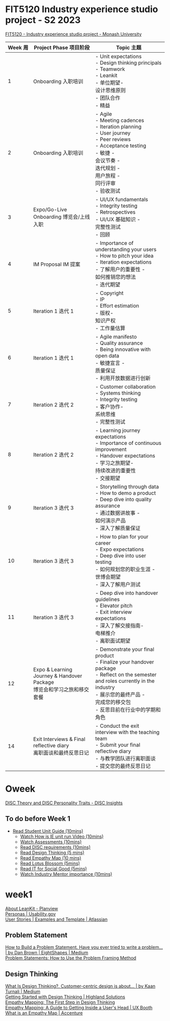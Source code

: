 # FIT5120 Industry experience studio project - S2 2023  
[FIT5120 - Industry experience studio project - Monash University](https://handbook.monash.edu/2023/units/FIT5120)  


|Week 周|Project Phase 项目阶段|Topic 主题|
|---|---|---|
|1|Onboarding 入职培训|- Unit expectations<br>- Design thinking principals<br>- Teamwork<br>- Leankit  <br>- 单位期望-  <br>设计思维原则  <br>- 团队合作  <br>- 精益|
|2|Onboarding 入职培训|- Agile<br>- Meeting cadences<br>- Iteration planning<br>- User journey<br>- Peer reviews<br>- Acceptance testing  <br>- 敏捷 -  <br>会议节奏 -  <br>迭代规划 -  <br>用户旅程 -  <br>同行评审  <br>- 验收测试|
|3|Expo/Go-Live Onboarding 博览会/上线入职|- UI/UX fundamentals<br>- Integrity testing<br>- Retrospectives  <br>- UI/UX 基础知识 -  <br>完整性测试  <br>- 回顾|
|4|IM Proposal IM 提案|- Importance of understanding your users<br>- How to pitch your idea<br>- Iteration expectations  <br>- 了解用户的重要性 -  <br>如何推销您的想法  <br>- 迭代期望|
|5|Iteration 1 迭代 1|- Copyright<br>- IP<br>- Effort estimation  <br>- 版权-  <br>知识产权  <br>- 工作量估算|
|6|Iteration 1 迭代 1|- Agile manifesto<br>- Quality assurance<br>- Being innovative with open data  <br>- 敏捷宣言 -  <br>质量保证  <br>- 利用开放数据进行创新|
|7|Iteration 2 迭代 2|- Customer collaboration<br>- Systems thinking<br>- Integrity testing  <br>- 客户协作-  <br>系统思维  <br>- 完整性测试|
|8|Iteration 2 迭代 2|- Learning journey expectations<br>- Importance of continuous improvement<br>- Handover expectations  <br>- 学习之旅期望-  <br>持续改进的重要性  <br>- 交接期望|
|9|Iteration 3 迭代 3|- Storytelling through data<br>- How to demo a product<br>- Deep dive into quality assurance  <br>- 通过数据讲故事 -  <br>如何演示产品  <br>- 深入了解质量保证|
|10|Iteration 3 迭代 3|- How to plan for your career<br>- Expo expectations<br>- Deep dive into user testing  <br>- 如何规划您的职业生涯 -  <br>世博会期望  <br>- 深入了解用户测试|
|11|Iteration 3 迭代 3|- Deep dive into handover guidelines<br>- Elevator pitch<br>- Exit interview expectations  <br>- 深入了解交接指南-  <br>电梯推介  <br>- 离职面试期望|
|12|Expo & Learning Journey & Handover Package  <br>博览会和学习之旅和移交套餐|- Demonstrate your final product<br>- Finalize your handover package<br>- Reflect on the semester and roles currently in the industry  <br>- 展示您的最终产品 -  <br>完成您的移交包  <br>- 反思目前在行业中的学期和角色|
|14|Exit Interviews & Final reflective diary  <br>离职面谈和最终反思日记|- Conduct the exit interview with the teaching team<br>- Submit your final reflective diary  <br>- 与教学团队进行离职面谈  <br>- 提交您的最终反思日记|

# Oweek
[DISC Theory and DISC Personality Traits - DISC Insights](https://discinsights.com/disc-theory)  

## To do before Week 1
-  [Read Student Unit Guide (10mins)](https://lms.monash.edu/mod/resource/view.php?id=12095767)
    - [Watch How is IE unit run Video (10mins)](https://monash.au.panopto.com/Panopto/Pages/Viewer.aspx?id=d3968457-6a9a-4072-9e3c-afa90017be0c)
    - [Watch Assessments (10mins)](https://monash.au.panopto.com/Panopto/Pages/Viewer.aspx?id=ec56b586-ba0c-4a0d-9b0d-afac00523af5)
    - [Read DISC requirements (10mins)](https://www.discprofile.com/what-is-disc)
    - [Read Design Thinking (5 mins)](https://medium.com/@kaanturnali/what-is-design-thinking-4fd4f57dabf0)
    - [Read Empathy Map (10 mins)](https://www.uxbooth.com/articles/empathy-mapping-a-guide-to-getting-inside-a-users-head/)
    - [Read Lotus Blossom (5mins)](https://thoughtegg.com/lotus-blossom-creative-technique/)
    - [Read IT for Social Good (5mins)](https://www.monash.edu/it/research/social-good-projects)
    - [Watch Industry Mentor importance (10mins)](https://monash.au.panopto.com/Panopto/Pages/Viewer.aspx?id=e22dc551-a245-400c-953a-afa9001da7fa)

# week1
[About LeanKit - Planview](https://www.planview.com/acquisitions/about-leankit/)  
[Personas | Usability.gov](https://www.usability.gov/how-to-and-tools/methods/personas.html)  
[User Stories | Examples and Template | Atlassian](https://www.atlassian.com/agile/project-management/user-stories)  
## Problem Statement
[How to Build a Problem Statement. Have you ever tried to write a problem… | by Dan Brown | EightShapes | Medium](https://medium.com/eightshapes-llc/how-to-build-a-problem-statement-d1f21713720b)  
[Problem Statements: How to Use the Problem Framing Method](https://www.atlassian.com/team-playbook/plays/problem-framing#instructions)  
## Design Thinking 
[What Is Design Thinking?. Customer-centric design is about… | by Kaan Turnali | Medium](https://medium.com/@kaanturnali/what-is-design-thinking-4fd4f57dabf0)  
[Getting Started with Design Thinking | Highland Solutions](https://highlandsolutions.com/insights/getting-started-with-design-thinking)  
[Empathy Mapping: The First Step in Design Thinking](https://www.nngroup.com/articles/empathy-mapping/)  
[Empathy Mapping: A Guide to Getting Inside a User's Head | UX Booth](https://www.uxbooth.com/articles/empathy-mapping-a-guide-to-getting-inside-a-users-head/)  
[What is an Empathy Map | Accenture](https://www.accenture.com/us-en/blogs/bloglandingpage/blogpostpage?wppreview=45257)  
